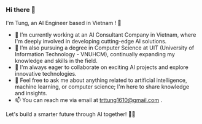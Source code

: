 ### Hi there 👋

I'm Tung, an AI Engineer based in Vietnam ! 🚀

- 🔭 I’m currently working at an AI Consultant Company in Vietnam, where I'm deeply involved in developing cutting-edge AI solutions.
- 🌱 I’m also pursuing a degree in Computer Science at UIT (University of Information Technology - VNUHCM), continually expanding my knowledge and skills in the field.
- 🤔 I'm always eager to collaborate on exciting AI projects and explore innovative technologies.
- 💬 Feel free to ask me about anything related to artificial intelligence, machine learning, or computer science; I'm here to share knowledge and insights.
- 📫 You can reach me via email at [trttung1610@gmail.com](mailto:trttung1610@gmail.com) .

Let's build a smarter future through AI together! 🤖✨
